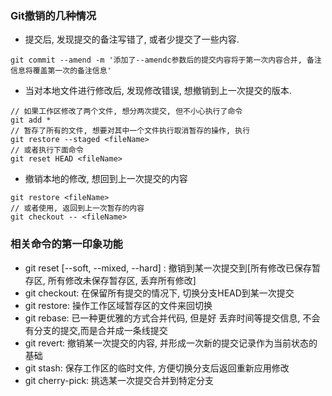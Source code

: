 ### Git撤销的几种情况

* 提交后, 发现提交的备注写错了, 或者少提交了一些内容.

```shell
git commit --amend -m '添加了--amendc参数后的提交内容将于第一次内容合并, 备注信息将覆盖第一次的备注信息'
```

* 当对本地文件进行修改后, 发现修改错误, 想撤销到上一次提交的版本.

```shell
// 如果工作区修改了两个文件, 想分两次提交, 但不小心执行了命令
git add * 
// 暂存了所有的文件, 想要对其中一个文件执行取消暂存的操作, 执行
git restore --staged <fileName>
// 或者执行下面命令
git reset HEAD <fileName>
```

* 撤销本地的修改, 想回到上一次提交的内容

```shell
git restore <fileName>
// 或者使用, 返回到上一次暂存的内容
git checkout -- <fileName>
```

### 相关命令的第一印象功能

* git reset \[--soft, --mixed, --hard\] : 撤销到某一次提交到\[所有修改已保存暂存区, 所有修改未保存暂存区, 丢弃所有修改\]
* git checkout: 在保留所有提交的情况下, 切换分支HEAD到某一次提交
* git restore: 操作工作区域暂存区的文件来回切换
* git rebase: 已一种更优雅的方式合并代码, 但是好 丢弃时间等提交信息, 不会有分支的提交,而是合并成一条线提交
* git revert: 撤销某一次提交的内容, 并形成一次新的提交记录作为当前状态的基础
* git stash: 保存工作区的临时文件, 方便切换分支后返回重新应用修改
* git cherry-pick: 挑选某一次提交合并到特定分支



